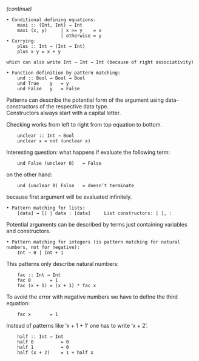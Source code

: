 _(continue)_

    • Conditional defining equations:
        maxi :: (Int, Int) → Int
        maxi (x, y)     | x >= y    = x
                        | otherwise = y
    • Currying:
        plus :: Int → (Int → Int)
	    plus x y = x + y
    
    which can also write Int → Int → Int (because of right associativity)
    
    • Function definition by pattern matching:
        und :: Bool → Bool → Bool
        und	True 	y	= y
        und	False 	y 	= False

Patterns can describe the potential form of the argument using data-constructors of the respective data type.   
Constructors always start with a capital letter.

Checking works from left to right from top equation to bottom.

        unclear :: Int → Bool
        unclear x = not (unclear x)

Interesting question: what happens if evaluate the following term:
    
        und False (unclear 0)   = False

on the other hand:

        und (unclear 0) False 	= doesn’t terminate

because first argument will be evaluated infinitely. 

    • Pattern matching for lists:
        [data] → [] | data : [data]     List constructors: [ ], :

Potential arguments can be described by terms just containing variables and constructors.

    • Pattern matching for integers (is pattern matching for natural numbers, not for negative):
        Int → 0 | Int + 1

This patterns only describe natural numbers:

        fac :: Int → Int
        fac 0       = 1
        fac (x + 1) = (x + 1) * fac x

To avoid the error with negative numbers we have to define the third equation:
	
        fac x		= 1

Instead of patterns like ‘x + 1 + 1’ one has to write ‘x + 2’.
        
        half :: Int → Int
        half 0          = 0
        half 1          = 0
        half (x + 2)    = 1 + half x
